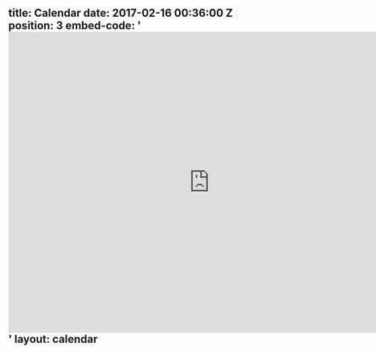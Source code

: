 title: Calendar
date: 2017-02-16 00:36:00 Z
position: 3
embed-code: '<iframe src="https://calendar.google.com/calendar/embed?src=15dfv19o6o7kulpvmaidmc9h38%40group.calendar.google.com&ctz=America%2FChicago"  style="border: 0" width="800" height="600" frameborder="0" scrolling="no"></iframe>'
layout: calendar
---
